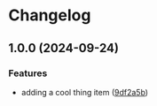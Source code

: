 # Changelog

## 1.0.0 (2024-09-24)


### Features

* adding a cool thing item ([9df2a5b](https://github.com/rikotsev/maven-release-test/commit/9df2a5b4b9b0cfcaa6d093935cf84d96d5e09c12))
